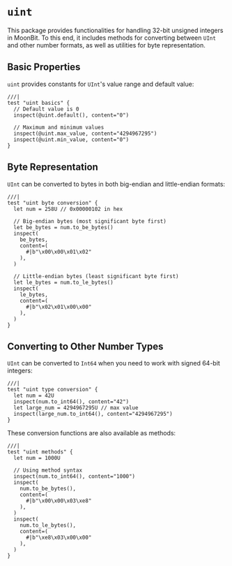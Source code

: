 # `uint`

This package provides functionalities for handling 32-bit unsigned integers in MoonBit. To this end, it includes methods for converting between `UInt` and other number formats, as well as utilities for byte representation.

## Basic Properties

`uint` provides constants for `UInt`'s value range and default value:

```moonbit
///|
test "uint basics" {
  // Default value is 0
  inspect(@uint.default(), content="0")

  // Maximum and minimum values
  inspect(@uint.max_value, content="4294967295")
  inspect(@uint.min_value, content="0")
}
```

## Byte Representation

`UInt` can be converted to bytes in both big-endian and little-endian formats:

```moonbit
///|
test "uint byte conversion" {
  let num = 258U // 0x00000102 in hex

  // Big-endian bytes (most significant byte first)
  let be_bytes = num.to_be_bytes()
  inspect(
    be_bytes,
    content=(
      #|b"\x00\x00\x01\x02"
    ),
  )

  // Little-endian bytes (least significant byte first)
  let le_bytes = num.to_le_bytes()
  inspect(
    le_bytes,
    content=(
      #|b"\x02\x01\x00\x00"
    ),
  )
}
```

## Converting to Other Number Types

`UInt` can be converted to `Int64` when you need to work with signed 64-bit integers:

```moonbit
///|
test "uint type conversion" {
  let num = 42U
  inspect(num.to_int64(), content="42")
  let large_num = 4294967295U // max value
  inspect(large_num.to_int64(), content="4294967295")
}
```

These conversion functions are also available as methods:

```moonbit
///|
test "uint methods" {
  let num = 1000U

  // Using method syntax
  inspect(num.to_int64(), content="1000")
  inspect(
    num.to_be_bytes(),
    content=(
      #|b"\x00\x00\x03\xe8"
    ),
  )
  inspect(
    num.to_le_bytes(),
    content=(
      #|b"\xe8\x03\x00\x00"
    ),
  )
}
```






